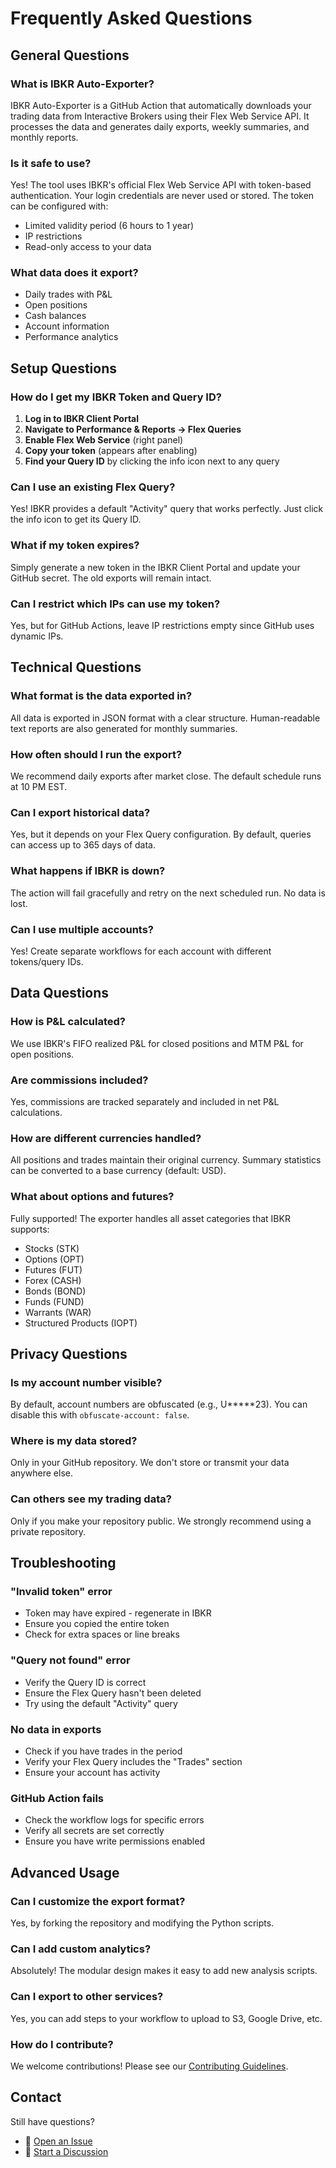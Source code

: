 # Frequently Asked Questions

## General Questions

### What is IBKR Auto-Exporter?
IBKR Auto-Exporter is a GitHub Action that automatically downloads your trading data from Interactive Brokers using their Flex Web Service API. It processes the data and generates daily exports, weekly summaries, and monthly reports.

### Is it safe to use?
Yes! The tool uses IBKR's official Flex Web Service API with token-based authentication. Your login credentials are never used or stored. The token can be configured with:
- Limited validity period (6 hours to 1 year)
- IP restrictions
- Read-only access to your data

### What data does it export?
- Daily trades with P&L
- Open positions
- Cash balances
- Account information
- Performance analytics

## Setup Questions

### How do I get my IBKR Token and Query ID?

1. **Log in to IBKR Client Portal**
2. **Navigate to Performance & Reports → Flex Queries**
3. **Enable Flex Web Service** (right panel)
4. **Copy your token** (appears after enabling)
5. **Find your Query ID** by clicking the info icon next to any query

### Can I use an existing Flex Query?
Yes! IBKR provides a default "Activity" query that works perfectly. Just click the info icon to get its Query ID.

### What if my token expires?
Simply generate a new token in the IBKR Client Portal and update your GitHub secret. The old exports will remain intact.

### Can I restrict which IPs can use my token?
Yes, but for GitHub Actions, leave IP restrictions empty since GitHub uses dynamic IPs.

## Technical Questions

### What format is the data exported in?
All data is exported in JSON format with a clear structure. Human-readable text reports are also generated for monthly summaries.

### How often should I run the export?
We recommend daily exports after market close. The default schedule runs at 10 PM EST.

### Can I export historical data?
Yes, but it depends on your Flex Query configuration. By default, queries can access up to 365 days of data.

### What happens if IBKR is down?
The action will fail gracefully and retry on the next scheduled run. No data is lost.

### Can I use multiple accounts?
Yes! Create separate workflows for each account with different tokens/query IDs.

## Data Questions

### How is P&L calculated?
We use IBKR's FIFO realized P&L for closed positions and MTM P&L for open positions.

### Are commissions included?
Yes, commissions are tracked separately and included in net P&L calculations.

### How are different currencies handled?
All positions and trades maintain their original currency. Summary statistics can be converted to a base currency (default: USD).

### What about options and futures?
Fully supported! The exporter handles all asset categories that IBKR supports:
- Stocks (STK)
- Options (OPT)
- Futures (FUT)
- Forex (CASH)
- Bonds (BOND)
- Funds (FUND)
- Warrants (WAR)
- Structured Products (IOPT)

## Privacy Questions

### Is my account number visible?
By default, account numbers are obfuscated (e.g., U*****23). You can disable this with `obfuscate-account: false`.

### Where is my data stored?
Only in your GitHub repository. We don't store or transmit your data anywhere else.

### Can others see my trading data?
Only if you make your repository public. We strongly recommend using a private repository.

## Troubleshooting

### "Invalid token" error
- Token may have expired - regenerate in IBKR
- Ensure you copied the entire token
- Check for extra spaces or line breaks

### "Query not found" error
- Verify the Query ID is correct
- Ensure the Flex Query hasn't been deleted
- Try using the default "Activity" query

### No data in exports
- Check if you have trades in the period
- Verify your Flex Query includes the "Trades" section
- Ensure your account has activity

### GitHub Action fails
- Check the workflow logs for specific errors
- Verify all secrets are set correctly
- Ensure you have write permissions enabled

## Advanced Usage

### Can I customize the export format?
Yes, by forking the repository and modifying the Python scripts.

### Can I add custom analytics?
Absolutely! The modular design makes it easy to add new analysis scripts.

### Can I export to other services?
Yes, you can add steps to your workflow to upload to S3, Google Drive, etc.

### How do I contribute?
We welcome contributions! Please see our [Contributing Guidelines](../CONTRIBUTING.md).

## Contact

Still have questions? 
- 📧 [Open an Issue](https://github.com/jefrnc/ibkr-auto-exporter/issues)
- 💬 [Start a Discussion](https://github.com/jefrnc/ibkr-auto-exporter/discussions)